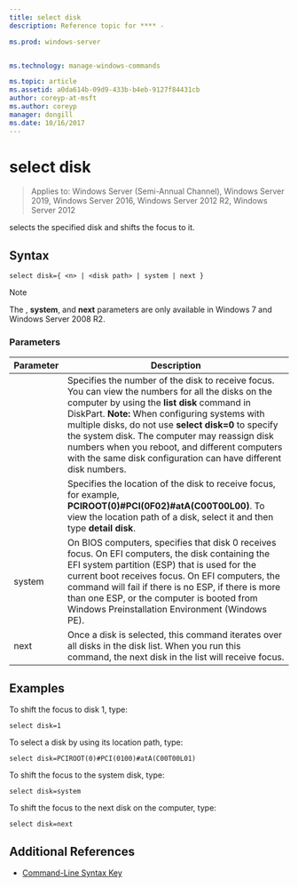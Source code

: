 ```yaml
---
title: select disk
description: Reference topic for **** - 

ms.prod: windows-server


ms.technology: manage-windows-commands

ms.topic: article
ms.assetid: a0da614b-09d9-433b-b4eb-9127f84431cb
author: coreyp-at-msft
ms.author: coreyp
manager: dongill
ms.date: 10/16/2017
---
```

# select disk

> Applies to: Windows Server (Semi-Annual Channel), Windows Server 2019, Windows Server 2016, Windows Server 2012 R2, Windows Server 2012

selects the specified disk and shifts the focus to it.  
  
  
  
## Syntax  
  
```  
select disk={ <n> | <disk path> | system | next }  
```  
  
> [!NOTE]  
> The **<disk path>**, **system**, and **next** parameters are only available in Windows 7 and Windows Server 2008 R2.  
  
### Parameters  
  
|  Parameter  |                                                                                                                                                                                                            Description                                                                                                                                                                                                            |
|-------------|-----------------------------------------------------------------------------------------------------------------------------------------------------------------------------------------------------------------------------------------------------------------------------------------------------------------------------------------------------------------------------------------------------------------------------------|
|     <n>     | Specifies the number of the disk to receive focus. You can view the numbers for all the disks on the computer by using the **list disk** command in DiskPart. **Note:** When configuring systems with multiple disks, do not use **select disk\=0** to specify the system disk. The computer may reassign disk numbers when you reboot, and different computers with the same disk configuration can have different disk numbers. |
| <disk path> |                                                                                                                 Specifies the location of the disk to receive focus, for example, **PCIROOT\(0\)\#PCI\(0F02\)\#atA\(C00T00L00\)**. To view the location path of a disk, select it and then type **detail disk**.                                                                                                                  |
|   system    |                                 On BIOS computers, specifies that disk 0 receives focus. On EFI computers, the disk containing the EFI system partition \(ESP\) that is used for the current boot  receives focus. On EFI computers, the command will fail if there is no ESP, if there is more than one ESP, or the computer is booted from Windows Preinstallation Environment \(Windows PE\).                                  |
|    next     |                                                                                                                                     Once a disk is selected, this command iterates over all disks in the disk list. When you run this command, the next disk in the list will receive focus.                                                                                                                                      |
  
## Examples  
To shift the focus to disk 1, type:  
  
```  
select disk=1  
```  
  
To select a disk by using its location path, type:  
  
```  
select disk=PCIROOT(0)#PCI(0100)#atA(C00T00L01)  
```  
  
To shift the focus to the system disk, type:  
  
```  
select disk=system  
```  
  
To shift the focus to the next disk on the computer, type:  
  
```  
select disk=next  
```  
  
## Additional References  
- [Command-Line Syntax Key](command-line-syntax-key.md)  
  

  

